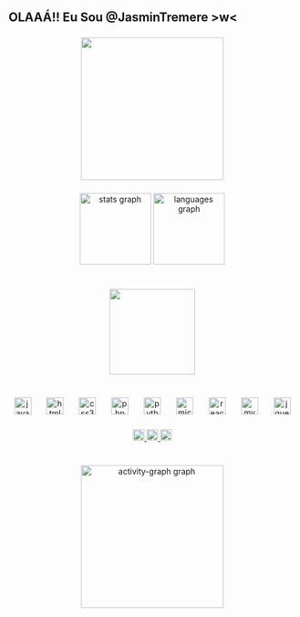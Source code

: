 <br clear="both">

<h2 align="left">OLAAÁ!! Eu Sou @JasminTremere >w<</h2>

###

<div align="center">
  <img height="250" src="https://i.pinimg.com/originals/96/62/f9/9662f9d0b3df22f01681b9b2344665bb.gif"  />
</div>

###

<div align="center">
  <img src="https://github-readme-stats.vercel.app/api?username=JasminTremere&hide_title=false&hide_rank=false&show_icons=true&include_all_commits=true&count_private=true&disable_animations=false&theme=radical&locale=en&hide_border=true" height="125" alt="stats graph"  />
  <img src="https://github-readme-stats.vercel.app/api/top-langs?username=JasminTremere&locale=en&hide_title=false&layout=compact&card_width=320&langs_count=5&theme=radical&hide_border=true" height="125" alt="languages graph"  />
</div>

###

<br clear="both">

<div align="center">
  <img height="150" src="https://i.pinimg.com/originals/b2/eb/42/b2eb426c602cc4e6d7e6f74498ebe664.gif"  />
</div>

###

<br clear="both">

<div align="center">
  <img src="https://cdn.jsdelivr.net/gh/devicons/devicon/icons/javascript/javascript-plain.svg" height="30" alt="javascript logo"  />
  <img width="19" />
  <img src="https://cdn.jsdelivr.net/gh/devicons/devicon/icons/html5/html5-plain-wordmark.svg" height="30" alt="html5 logo"  />
  <img width="19" />
  <img src="https://cdn.jsdelivr.net/gh/devicons/devicon/icons/css3/css3-plain-wordmark.svg" height="30" alt="css3 logo"  />
  <img width="19" />
  <img src="https://cdn.jsdelivr.net/gh/devicons/devicon/icons/php/php-original.svg" height="30" alt="php logo"  />
  <img width="19" />
  <img src="https://cdn.jsdelivr.net/gh/devicons/devicon/icons/python/python-original-wordmark.svg" height="30" alt="python logo"  />
  <img width="19" />
  <img src="https://cdn.jsdelivr.net/gh/devicons/devicon/icons/microsoftsqlserver/microsoftsqlserver-plain-wordmark.svg" height="30" alt="microsoftsqlserver logo"  />
  <img width="19" />
  <img src="https://cdn.jsdelivr.net/gh/devicons/devicon/icons/react/react-original-wordmark.svg" height="30" alt="react logo"  />
  <img width="19" />
  <img src="https://cdn.jsdelivr.net/gh/devicons/devicon/icons/mysql/mysql-plain-wordmark.svg" height="30" alt="mysql logo"  />
  <img width="19" />
  <img src="https://cdn.simpleicons.org/jquery/0769AD" height="30" alt="jquery logo"  />
</div>

###

<div align="center">
  <a href="yasminmariarmenardo@gmail.com" target="_blank">
    <img src="https://img.shields.io/static/v1?message=Gmail&logo=gmail&label=&color=C70424&logoColor=white&labelColor=&style=for-the-badge" height="20" alt="gmail logo"  />
  </a>
  <a href="https://www.instagram.com/_kitty_dead_/" target="_blank">
    <img src="https://img.shields.io/static/v1?message=Instagram&logo=instagram&label=&color=C80061&logoColor=white&labelColor=&style=for-the-badge" height="20" alt="instagram logo"  />
  </a>
  <a href="https://www.linkedin.com/in/yasmin-maria-rodrigues-menardo-75790228a/" target="_blank">
    <img src="https://img.shields.io/static/v1?message=LinkedIn&logo=linkedin&label=&color=002472&logoColor=white&labelColor=&style=for-the-badge" height="20" alt="linkedin logo"  />
  </a>
</div>

###

<br clear="both">

<div align="center">
  <img src="https://github-readme-activity-graph.vercel.app/graph?username=JasminTremere&radius=16&theme=redical&area=true&order=5&hide_border=true&hide_title=true" height="250" alt="activity-graph graph"  />
</div>

###
